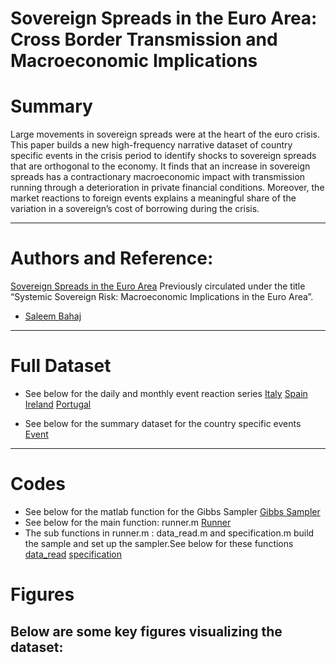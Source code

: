 # Sovereign Spreads in the Euro Area: Cross Border Transmission and Macroeconomic Implications

# Summary
Large movements in sovereign spreads were at the heart of the euro crisis. This paper builds a new high-frequency narrative dataset of country specific events in the crisis period to identify shocks to sovereign spreads that are orthogonal to the economy. It finds that an increase in sovereign spreads has a contractionary macroeconomic impact with transmission running through a deterioration in private financial conditions. Moreover, the market reactions to foreign events explains a meaningful share of the variation in a sovereign’s cost of borrowing during the crisis.

---

# Authors and Reference:
[Sovereign Spreads in the Euro Area](https://www.sciencedirect.com/science/article/pii/S0304393219300066) Previously circulated under the title “Systemic Sovereign Risk: Macroeconomic Implications in the Euro Area”. 

- [Saleem Bahaj](https://sites.google.com/site/saleembahaj/home)

---
# Full Dataset
- See below for the daily and monthly event reaction series
  [Italy](./Italy_Instrumets.xlsx)
  [Spain](./Spain_Instrumets.xlsx)
  [Ireland](./Ireland_Instrumets.xlsx)
  [Portugal](./Portugal_Instrumets.xlsx)

- See below for the summary dataset for the country specific events
  [Event](./EventSpreadsheet.xlsx)
  
---
# Codes
- See below for the matlab function for the Gibbs Sampler
  [Gibbs Sampler](./PBVARX_HIERARCHICAL_FUN_COMP.m)
- See below for the main function: runner.m
  [Runner](./Runner.m)
- The sub functions in runner.m : data_read.m and specification.m build the sample and set up the sampler.See below for these functions
  [data_read](./data_read.m)
  [specification](./specification.m)
  

# Figures

Below are some key figures visualizing the dataset:
---


